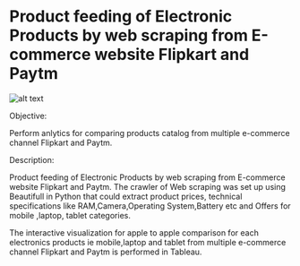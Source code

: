 # Product feeding of Electronic Products by  web scraping from E-commerce website Flipkart and Paytm

![alt text](https://github.com/mayankvik2/FlipkartWebScraping1/blob/master/Mobile%20Visualization.JPG)

Objective: 

Perform anlytics for comparing products catalog from  multiple e-commerce channel Flipkart and Paytm.

Description:

Product feeding of Electronic Products by  web scraping from E-commerce website Flipkart and Paytm.
The crawler of Web scraping was set up using Beautifull in Python that could extract product prices, technical specifications like RAM,Camera,Operating System,Battery etc and Offers for mobile ,laptop, tablet categories.

The interactive visualization for apple to apple comparison for each electronics products ie mobile,laptop and tablet from  multiple e-commerce channel Flipkart and Paytm is performed in Tableau.
